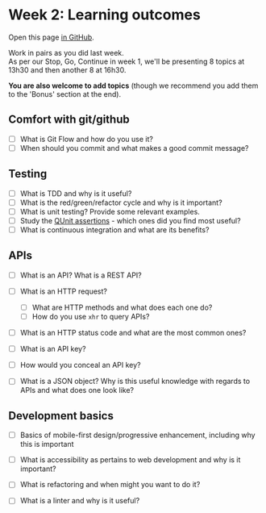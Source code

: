 # Week 2: Learning outcomes

Open this page [in GitHub](https://github.com/FAC6/book/blob/master/patterns/week1/README.md).

Work in pairs as you did last week.    
As per our Stop, Go, Continue in week 1, we'll be presenting 8 topics at 13h30 and then another 8 at 16h30. 

**You are also welcome to add topics** (though we recommend you add them to the 'Bonus' section at the end).

## Comfort with git/github
- [ ] What is Git Flow and how do you use it?
- [ ] When should you commit and what makes a good commit message?

## Testing
- [ ] What is TDD and why is it useful?
- [ ] What is the red/green/refactor cycle and why is it important?
- [ ] What is unit testing? Provide some relevant examples.
- [ ] Study the [QUnit assertions](http://api.qunitjs.com/category/assert/) - which ones did you find most useful?
- [ ] What is continuous integration and what are its benefits?

## APIs
- [ ] What is an API? What is a REST API?
- [ ] What is an HTTP request?
  - [ ] What are HTTP methods and what does each one do?
  - [ ] How do you use `xhr` to query APIs?
- [ ] What is an HTTP status code and what are the most common ones?
- [ ] What is an API key? 
- [ ] How would you conceal an API key?
- [ ] What is a JSON object? Why is this useful knowledge with regards to APIs and what does one look like?


## Development basics
- [ ] Basics of mobile-first design/progressive enhancement, including why this is important
- [ ] What is accessibility as pertains to web development and why is it important?
- [ ] What is refactoring and when might you want to do it?
- [ ] What is a linter and why is it useful?

